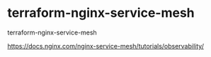 # terraform-nginx-service-mesh
terraform-nginx-service-mesh

https://docs.nginx.com/nginx-service-mesh/tutorials/observability/